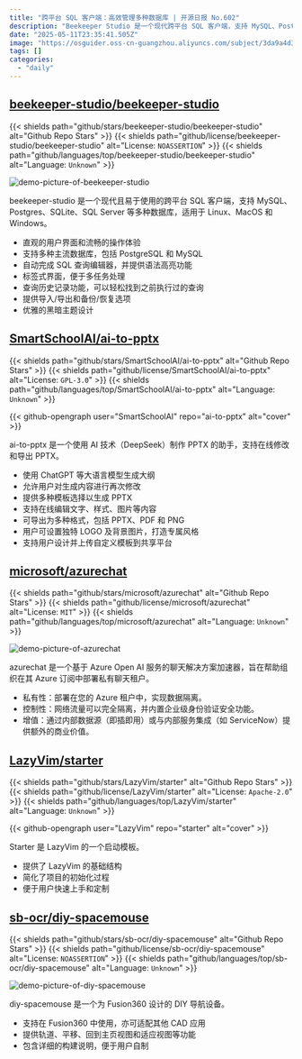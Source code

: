 ```yaml
---
title: "跨平台 SQL 客户端：高效管理多种数据库 | 开源日报 No.602"
description: "Beekeeper Studio 是一个现代跨平台 SQL 客户端，支持 MySQL、Postgres 等多种数据库，提供直观界面、智能查询编辑器、标签式多任务处理及黑暗主题，适用于主流操作系统。"
date: "2025-05-11T23:35:41.505Z"
image: "https://osguider.oss-cn-guangzhou.aliyuncs.com/subject/3da9a4d3de76d53616034ce174d3fc00.png"
tags: []
categories:
  - "daily"
---
```


## [beekeeper-studio/beekeeper-studio](https://github.com/beekeeper-studio/beekeeper-studio)

{{< shields path="github/stars/beekeeper-studio/beekeeper-studio" alt="Github Repo Stars" >}} {{< shields path="github/license/beekeeper-studio/beekeeper-studio" alt="License: `NOASSERTION`" >}} {{< shields path="github/languages/top/beekeeper-studio/beekeeper-studio" alt="Language: `Unknown`" >}}

![demo-picture-of-beekeeper-studio](https://static.osguider.com/subject/github/beekeeper-studio/beekeeper-studio/fb43e1c2330760dd467fc735661080a7.png)

beekeeper-studio 是一个现代且易于使用的跨平台 SQL 客户端，支持 MySQL、Postgres、SQLite、SQL Server 等多种数据库，适用于 Linux、MacOS 和 Windows。

- 直观的用户界面和流畅的操作体验
- 支持多种主流数据库，包括 PostgreSQL 和 MySQL
- 自动完成 SQL 查询编辑器，并提供语法高亮功能
- 标签式界面，便于多任务处理
- 查询历史记录功能，可以轻松找到之前执行过的查询
- 提供导入/导出和备份/恢复选项
- 优雅的黑暗主题设计
  
## [SmartSchoolAI/ai-to-pptx](https://github.com/SmartSchoolAI/ai-to-pptx)

{{< shields path="github/stars/SmartSchoolAI/ai-to-pptx" alt="Github Repo Stars" >}} {{< shields path="github/license/SmartSchoolAI/ai-to-pptx" alt="License: `GPL-3.0`" >}} {{< shields path="github/languages/top/SmartSchoolAI/ai-to-pptx" alt="Language: `Unknown`" >}}

{{< github-opengraph user="SmartSchoolAI" repo="ai-to-pptx" alt="cover" >}}

ai-to-pptx 是一个使用 AI 技术（DeepSeek）制作 PPTX 的助手，支持在线修改和导出 PPTX。

- 使用 ChatGPT 等大语言模型生成大纲
- 允许用户对生成内容进行再次修改
- 提供多种模板选择以生成 PPTX
- 支持在线编辑文字、样式、图片等内容
- 可导出为多种格式，包括 PPTX、PDF 和 PNG
- 用户可设置独特 LOGO 及背景图片，打造专属风格
- 支持用户设计并上传自定义模板到共享平台
  
## [microsoft/azurechat](https://github.com/microsoft/azurechat)

{{< shields path="github/stars/microsoft/azurechat" alt="Github Repo Stars" >}} {{< shields path="github/license/microsoft/azurechat" alt="License: `MIT`" >}} {{< shields path="github/languages/top/microsoft/azurechat" alt="Language: `Unknown`" >}}

![demo-picture-of-azurechat](https://static.osguider.com/subject/github/microsoft/azurechat/6a20dd7767fc35c1eb5e690929fcecde.png)

azurechat 是一个基于 Azure Open AI 服务的聊天解决方案加速器，旨在帮助组织在其 Azure 订阅中部署私有聊天租户。

- 私有性：部署在您的 Azure 租户中，实现数据隔离。
- 控制性：网络流量可以完全隔离，并内置企业级身份验证安全功能。
- 增值：通过内部数据源（即插即用）或与内部服务集成（如 ServiceNow）提供额外的商业价值。
  
## [LazyVim/starter](https://github.com/LazyVim/starter)

{{< shields path="github/stars/LazyVim/starter" alt="Github Repo Stars" >}} {{< shields path="github/license/LazyVim/starter" alt="License: `Apache-2.0`" >}} {{< shields path="github/languages/top/LazyVim/starter" alt="Language: `Unknown`" >}}

{{< github-opengraph user="LazyVim" repo="starter" alt="cover" >}}

Starter 是 LazyVim 的一个启动模板。

- 提供了 LazyVim 的基础结构
- 简化了项目的初始化过程
- 便于用户快速上手和定制
  
## [sb-ocr/diy-spacemouse](https://github.com/sb-ocr/diy-spacemouse)

{{< shields path="github/stars/sb-ocr/diy-spacemouse" alt="Github Repo Stars" >}} {{< shields path="github/license/sb-ocr/diy-spacemouse" alt="License: `NOASSERTION`" >}} {{< shields path="github/languages/top/sb-ocr/diy-spacemouse" alt="Language: `Unknown`" >}}

![demo-picture-of-diy-spacemouse](https://static.osguider.com/subject/github/sb-ocr/diy-spacemouse/5644722778d0766ff4e5cd4bd8fec27e.png)

diy-spacemouse 是一个为 Fusion360 设计的 DIY 导航设备。

- 支持在 Fusion360 中使用，亦可适配其他 CAD 应用
- 提供轨道、平移、回到主页视图和适应视图等功能
- 包含详细的构建说明，便于用户自制
  
